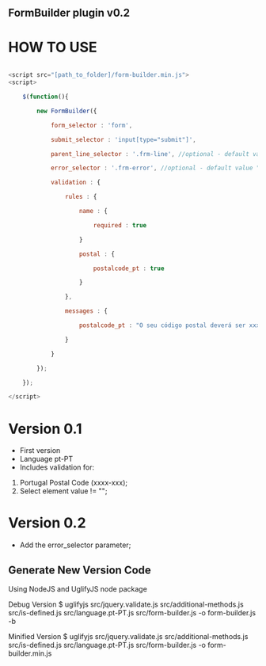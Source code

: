 ## FormBuilder plugin v0.2

# HOW TO USE

```javascript

<script src="[path_to_folder]/form-builder.min.js">
<script>

    $(function(){

        new FormBuilder({

            form_selector : 'form',

            submit_selector : 'input[type="submit"]',

            parent_line_selector : '.frm-line', //optional - default value ".form-group"

            error_selector : '.frm-error', //optional - default value ".frm-error"

            validation : {

                rules : {

                    name : {

                        required : true

                    }

                    postal : {

                        postalcode_pt : true

                    }

                },

                messages : {

                    postalcode_pt : "O seu código postal deverá ser xxxx-xxx"

                }

            }

        });

    });

</script>

```


# Version 0.1
- First version
- Language pt-PT
- Includes validation for:
 1. Portugal Postal Code (xxxx-xxx);
 2. Select element value != "";

# Version 0.2
- Add the error_selector parameter;

## Generate New Version Code
Using NodeJS and UglifyJS node package

Debug Version
$ uglifyjs src/jquery.validate.js src/additional-methods.js src/is-defined.js src/language.pt-PT.js src/form-builder.js -o form-builder.js -b

Minified Version
$ uglifyjs src/jquery.validate.js src/additional-methods.js src/is-defined.js src/language.pt-PT.js src/form-builder.js -o form-builder.min.js
